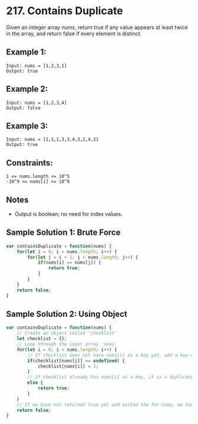 # 217. Contains Duplicate
Given an integer array nums, return true if any value appears at least twice in the array, and return false if every element is distinct.

## Example 1: 
```
Input: nums = [1,2,3,1]
Output: true
```

## Example 2:
```
Input: nums = [1,2,3,4]
Output: false
```

## Example 3: 
```
Input: nums = [1,1,1,3,3,4,3,2,4,2]
Output: true
```

## Constraints: 
```
1 <= nums.length <= 10^5
-10^9 <= nums[i] <= 10^9
```

## Notes
- Output is boolean; no need for index values. 

## Sample Solution 1: Brute Force
```js
var containsDuplicate = function(nums) {
	for(let i = 0; i < nums.length; i++) {
		for(let j = i + 1; j < nums.length; j++) {
			if(nums[i] == nums[j]) {
				return true;
			}
		}
	}
	return false;
}
```

## Sample Solution 2: Using Object
```js
var containsDuplicate = function(nums) {
	// Create an object called 'checklist'
	let checklist = {};
	// Loop through the input array 'nums'
	for(let i = 0; i < nums.length; i++) {
		// If checklist does not have nums[i] as a key yet, add a key-value pair of nums[i] : 1
		if(checklist[nums[i]] == undefined) {
			checklist[nums[i]] = 1;
		}
		// If checklist already has nums[i] as a key, it is a duplicate; return true 
		else {
			return true;
		}
	}
	// If we have not returned true yet and exited the for-loop, we have not had a duplicate yet; return false
	return false;
}
```
